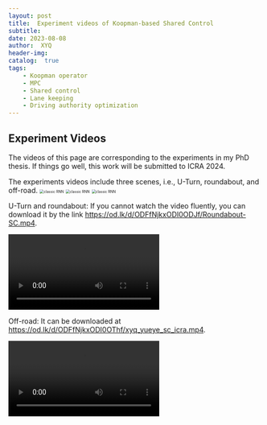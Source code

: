 ```yaml
---
layout: post
title:  Experiment videos of Koopman-based Shared Control
subtitle: 
date: 2023-08-08
author:  XYQ
header-img: 
catalog:  true
tags:
    - Koopman operator
    - MPC
    - Shared control
    - Lane keeping
    - Driving authority optimization
---
```



## Experiment Videos

The videos of this page are corresponding to the experiments in my PhD thesis. If things go well, this work will be submitted to ICRA 2024.

The experiments videos include three scenes, i.e., U-Turn, roundabout, and off-road.
<img src="https://od.lk/s/ODFfNjkxODI0ODlf/U_turn_for_SC_done_paper.png" alt="classic RNN" style="zoom:50%;" />
<img src="https://od.lk/s/ODFfNjkxODI0ODhf/Roundabout_done_for_SC_paper.png" alt="classic RNN" style="zoom:50%;" />
<img src="https://od.lk/s/ODFfNjkxODI0ODdf/yueye_road_up_paper.png" alt="classic RNN" style="zoom:50%;" />

U-Turn and roundabout: 
If you cannot watch the video fluently, you can download it by the link https://od.lk/d/ODFfNjkxODI0ODJf/Roundabout-SC.mp4.

<video src="https://od.lk/s/ODFfNjkxODI0ODJf/Roundabout-SC.mp4" controls></video>

Off-road:
It can be downloaded at https://od.lk/d/ODFfNjkxODI0OThf/xyq_yueye_sc_icra.mp4.

<video src="https://od.lk/s/ODFfNjkxODI0OThf/xyq_yueye_sc_icra.mp4" controls></video>
